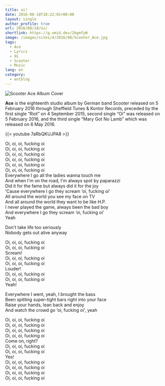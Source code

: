 ```yaml
---
title: oi!
date: 2016-08-18T18:22:01+00:00
layout: single
author_profile: true
url: 2016/08/18/oi/
shortlink: https://g.omid.dev/2bgmfyW
image: /images/sites/4/2016/08/Scooter_Ace.jpg
tags:
  - Ace
  - Lyrics
  - Oi
  - Scooter
  - Music
lang: en
category: 
  - entblog
---
```

![Scooter Ace Album Cover](/images/2016/08/Scooter_Ace-150x150.jpg)

**Ace** is the eighteenth studio album by German band Scooter released on 5 February 2016 through Sheffield Tunes & Kontor Records, preceded by the first single “Riot” on 4 September 2015, second single “Oi” was released on 5 February 2016, and the third single “Mary Got No Lamb” which was released on 6 May 2016.

{{< youtube 7aRbQKUJPA8 >}}

Oi, oi, oi, fucking oi  
Oi, oi, oi, fucking oi  
Oi, oi, oi, fucking oi  
Oi, oi, oi, fucking oi  
Oi, oi, oi, fucking oi  
Oi, oi, oi, fucking oi  
Everywhere I go all the ladies wanna touch me  
And when I'm on the road, I'm always spot by paparazzi  
Did it for the fame but always did it for the joy  
&#8216;Cause everywhere I go they scream &#8216;oi, fucking oi'  
All around the world you see my face on TV  
And all around the world they want to be like H.P.  
I never played the game, always been the bad boy  
And everywhere I go they scream &#8216;oi, fucking oi'  
Yeah

Don't take life too seriously  
Nobody gets out alive anyway

Oi, oi, oi, fucking oi  
Oi, oi, oi, fucking oi  
Scream!  
Oi, oi, oi, fucking oi  
Oi, oi, oi, fucking oi  
Louder!  
Oi, oi, oi, fucking oi  
Oi, oi, oi, fucking oi  
Yeah!

Everywhere I went, yeah, I brought the bass  
Been spitting super-tight bars right into your face  
Raise your hands, lean back and enjoy  
And watch the crowd go &#8216;oi, fucking oi', yeah

Oi, oi, oi, fucking oi  
Oi, oi, oi, fucking oi  
Oi, oi, oi, fucking oi  
Oi, oi, oi, fucking oi  
Come on, right?  
Oi, oi, oi, fucking oi  
Oi, oi, oi, fucking oi  
Yes!  
Oi, oi, oi, fucking oi  
Oi, oi, oi, fucking oi  
Oi, oi, oi, fucking oi  
Oi, oi, oi, fucking oi